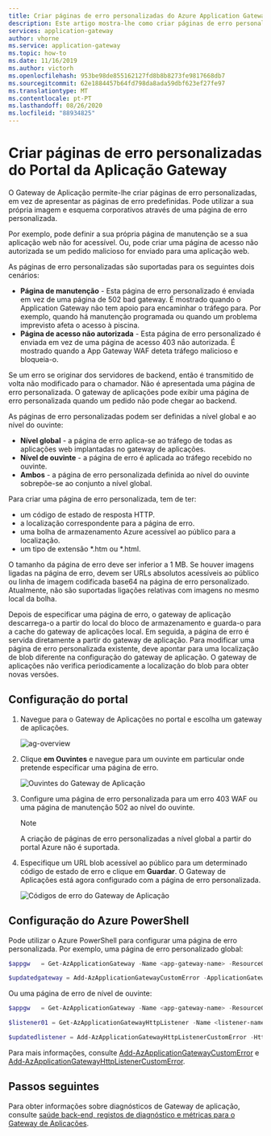 ```yaml
---
title: Criar páginas de erro personalizadas do Azure Application Gateway
description: Este artigo mostra-lhe como criar páginas de erro personalizadas do Application Gateway. Pode utilizar a sua própria imagem e esquema corporativos através de uma página de erro personalizada.
services: application-gateway
author: vhorne
ms.service: application-gateway
ms.topic: how-to
ms.date: 11/16/2019
ms.author: victorh
ms.openlocfilehash: 953be98de855162127fd8b8b8273fe9817668db7
ms.sourcegitcommit: 62e1884457b64fd798da8ada59dbf623ef27fe97
ms.translationtype: MT
ms.contentlocale: pt-PT
ms.lasthandoff: 08/26/2020
ms.locfileid: "88934825"
---
```

# <a name="create-application-gateway-custom-error-pages"></a>Criar páginas de erro personalizadas do Portal da Aplicação Gateway

O Gateway de Aplicação permite-lhe criar páginas de erro personalizadas, em vez de apresentar as páginas de erro predefinidas. Pode utilizar a sua própria imagem e esquema corporativos através de uma página de erro personalizada.

Por exemplo, pode definir a sua própria página de manutenção se a sua aplicação web não for acessível. Ou, pode criar uma página de acesso não autorizada se um pedido malicioso for enviado para uma aplicação web.

As páginas de erro personalizadas são suportadas para os seguintes dois cenários:

- **Página de manutenção** - Esta página de erro personalizado é enviada em vez de uma página de 502 bad gateway. É mostrado quando o Application Gateway não tem apoio para encaminhar o tráfego para. Por exemplo, quando há manutenção programada ou quando um problema imprevisto afeta o acesso à piscina.
- **Página de acesso não autorizada** - Esta página de erro personalizado é enviada em vez de uma página de acesso 403 não autorizada. É mostrado quando a App Gateway WAF deteta tráfego malicioso e bloqueia-o.

Se um erro se originar dos servidores de backend, então é transmitido de volta não modificado para o chamador. Não é apresentada uma página de erro personalizada. O gateway de aplicações pode exibir uma página de erro personalizada quando um pedido não pode chegar ao backend.

As páginas de erro personalizadas podem ser definidas a nível global e ao nível do ouvinte:

- **Nível global** - a página de erro aplica-se ao tráfego de todas as aplicações web implantadas no gateway de aplicações.
- **Nível de ouvinte** - a página de erro é aplicada ao tráfego recebido no ouvinte.
- **Ambos** - a página de erro personalizada definida ao nível do ouvinte sobrepõe-se ao conjunto a nível global.

Para criar uma página de erro personalizada, tem de ter:

- um código de estado de resposta HTTP.
- a localização correspondente para a página de erro. 
- uma bolha de armazenamento Azure acessível ao público para a localização.
- um tipo de extensão *.htm ou *.html. 

O tamanho da página de erro deve ser inferior a 1 MB. Se houver imagens ligadas na página de erro, devem ser URLs absolutos acessíveis ao público ou linha de imagem codificada base64 na página de erro personalizado. Atualmente, não são suportadas ligações relativas com imagens no mesmo local da bolha. 

Depois de especificar uma página de erro, o gateway de aplicação descarrega-o a partir do local do bloco de armazenamento e guarda-o para a cache do gateway de aplicações local. Em seguida, a página de erro é servida diretamente a partir do gateway de aplicação. Para modificar uma página de erro personalizada existente, deve apontar para uma localização de blob diferente na configuração do gateway de aplicação. O gateway de aplicações não verifica periodicamente a localização do blob para obter novas versões.

## <a name="portal-configuration"></a>Configuração do portal

1. Navegue para o Gateway de Aplicações no portal e escolha um gateway de aplicações.

    ![ag-overview](media/custom-error/ag-overview.png)
2. Clique **em Ouvintes** e navegue para um ouvinte em particular onde pretende especificar uma página de erro.

    ![Ouvintes do Gateway de Aplicação](media/custom-error/ag-listener.png)
3. Configure uma página de erro personalizada para um erro 403 WAF ou uma página de manutenção 502 ao nível do ouvinte.

    > [!NOTE]
    > A criação de páginas de erro personalizadas a nível global a partir do portal Azure não é suportada.

4. Especifique um URL blob acessível ao público para um determinado código de estado de erro e clique em **Guardar**. O Gateway de Aplicações está agora configurado com a página de erro personalizada.

   ![Códigos de erro do Gateway de Aplicação](media/custom-error/ag-error-codes.png)

## <a name="azure-powershell-configuration"></a>Configuração do Azure PowerShell

Pode utilizar o Azure PowerShell para configurar uma página de erro personalizada. Por exemplo, uma página de erro personalizado global:

```powershell
$appgw   = Get-AzApplicationGateway -Name <app-gateway-name> -ResourceGroupName <resource-group-name>

$updatedgateway = Add-AzApplicationGatewayCustomError -ApplicationGateway $appgw -StatusCode HttpStatus502 -CustomErrorPageUrl "http://<website-url>"
```

Ou uma página de erro de nível de ouvinte:

```powershell
$appgw   = Get-AzApplicationGateway -Name <app-gateway-name> -ResourceGroupName <resource-group-name>

$listener01 = Get-AzApplicationGatewayHttpListener -Name <listener-name> -ApplicationGateway $appgw

$updatedlistener = Add-AzApplicationGatewayHttpListenerCustomError -HttpListener $listener01 -StatusCode HttpStatus502 -CustomErrorPageUrl "http://<website-url>"
```

Para mais informações, consulte [Add-AzApplicationGatewayCustomError](https://docs.microsoft.com/powershell/module/az.network/add-azapplicationgatewaycustomerror?view=azps-1.2.0) e [Add-AzApplicationGatewayHttpListenerCustomError](https://docs.microsoft.com/powershell/module/az.network/add-azapplicationgatewayhttplistenercustomerror?view=azps-1.3.0).

## <a name="next-steps"></a>Passos seguintes

Para obter informações sobre diagnósticos de Gateway de aplicação, consulte [saúde back-end, registos de diagnóstico e métricas para o Gateway de Aplicações](application-gateway-diagnostics.md).
